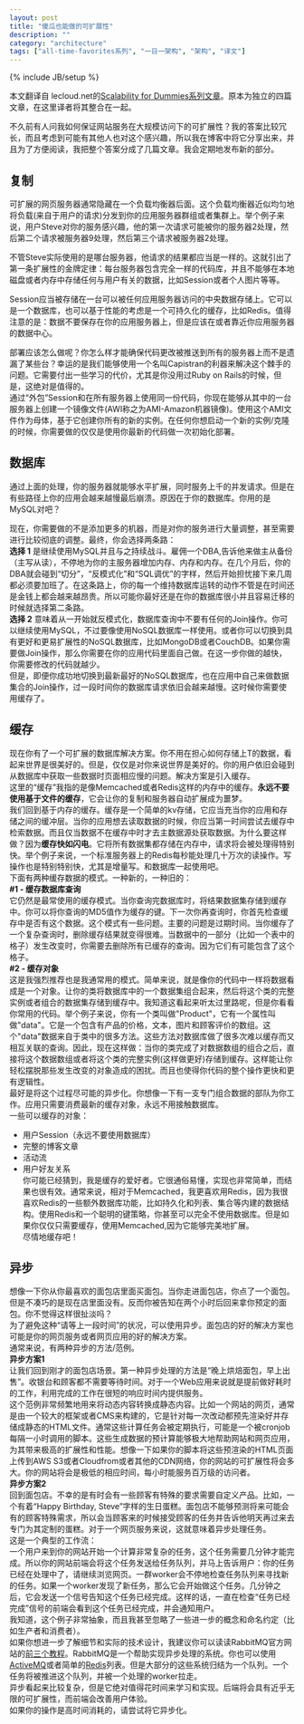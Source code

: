 ```yaml
---
layout: post
title: "傻瓜也能做的可扩展性"
description: ""
category: "architecture"
tags: ["all-time-favorites系列", "一日一架构", "架构", "译文"]
---
```

{% include JB/setup %}

本文翻译自 lecloud.net的[Scalability for Dummies系列文章](http://www.lecloud.net/search/scalability)。原本为独立的四篇文章，在这里译者将其整合在一起。  

不久前有人问我如何保证网站服务在大规模访问下的可扩展性？我的答案比较冗长，而且考虑到可能有其他人也对这个感兴趣，所以我在博客中将它分享出来，并且为了方便阅读，我把整个答案分成了几篇文章。我会定期地发布新的部分。  

## 复制
可扩展的网页服务器通常隐藏在一个负载均衡器后面。这个负载均衡器近似均匀地将负载(来自于用户的请求)分发到你的应用服务器群组或者集群上。举个例子来说，用户Steve对你的服务感兴趣，他的第一次请求可能被你的服务器2处理，然后第二个请求被服务器9处理，然后第三个请求被服务器2处理。  

不管Steve实际使用的是哪台服务器，他请求的结果都应当是一样的。这就引出了第一条扩展性的金牌定律：每台服务器包含完全一样的代码库，并且不能够在本地磁盘或者内存中存储任何与用户有关的数据，比如Session或者个人图片等等。  

Session应当被存储在一台可以被任何应用服务器访问的中央数据存储上。它可以是一个数据库，也可以基于性能的考虑是一个可持久化的缓存，比如Redis。值得注意的是：数据不要保存在你的应用服务器上，但是应该在或者靠近你应用服务器的数据中心。  

部署应该怎么做呢？你怎么样才能确保代码更改被推送到所有的服务器上而不是遗漏了某些台？幸运的是我们能够使用一个名叫Capistran的利器来解决这个棘手的问题。它需要付出一些学习的代价，尤其是你没用过Ruby on Rails的时候，但是，这绝对是值得的。  
通过“外包”Session和在所有服务器上使用同一份代码，你现在能够从其中的一台服务器上创建一个镜像文件(AWI称之为AMI-Amazon机器镜像)。使用这个AMI文件作为母体，基于它创建你所有的新的实例。在任何你想启动一个新的实例/克隆的时候，你需要做的仅仅是使用你最新的代码做一次初始化部署。  

## 数据库
通过上面的处理，你的服务器就能够水平扩展，同时服务上千的并发请求。但是在有些路径上你的应用会越来越慢最后崩溃。原因在于你的数据库。你用的是MySQL对吧？  

现在，你需要做的不是添加更多的机器，而是对你的服务进行大量调整，甚至需要进行比较彻底的调整。最终，你会选择两条路：  
**选择 1** 是继续使用MySQL并且与之持续战斗。雇佣一个DBA,告诉他来做主从备份（主写从读），不停地为你的主服务器增加内存、内存和内存。在几个月后，你的DBA就会碰到“切分”，“反模式化”和“SQL调优”的字样，然后开始担忧接下来几周都必须要加班了。在这条路上，你的每一个维持数据库运转的动作不管是在时间还是金钱上都会越来越昂贵。所以可能你最好还是在你的数据库很小并且容易迁移的时候就选择第二条路。  
**选择 2** 意味着从一开始就反模式化，数据库查询中不要有任何的Join操作。你可以继续使用MySQL，不过要像使用NoSQL数据库一样使用。或者你可以切换到具有更好和更易扩展性的NoSQL数据库，比如MongoDB或者CouchDB。如果你需要做Join操作，那么你需要在你的应用代码里面自己做。在这一步你做的越快，你需要修改的代码就越少。  
但是，即便你成功地切换到最新最好的NoSQL数据库，也在应用中自己来做数据集合的Join操作，过一段时间你的数据库请求依旧会越来越慢。这时候你需要使用缓存了。  

## 缓存  
现在你有了一个可扩展的数据库解决方案。你不用在担心如何存储上T的数据，看起来世界是很美好的。但是，仅仅是对你来说世界是美好的。你的用户依旧会碰到从数据库中获取一些数据时页面相应慢的问题。解决方案是引入缓存。  
这里的“缓存”我指的是像Memcached或者Redis这样的内存中的缓存。**永远不要使用基于文件的缓存**，它会让你的复制和服务器自动扩展成为噩梦。  
我们回到基于内存的缓存。缓存是一个简单的kv存储，它应当充当你的应用和存储之间的缓冲层。当你的应用想去读取数据的时候，你应当第一时间尝试去缓存中检索数据。而且仅当数据不在缓存中时才去主数据源处获取数据。为什么要这样做？因为**缓存快如闪电**。它将所有数据集都存储在内存中，请求将会被处理得特别快。举个例子来说，一个标准服务器上的Redis每秒能处理几十万次的读操作。写操作也是特别特别快，尤其是增量写。和数据库一起使用吧。  
下面有两种缓存数据的模式。一种新的，一种旧的：  
**#1 - 缓存数据库查询**  
它仍然是最常使用的缓存模式。当你查询完数据库时，将结果数据集存储到缓存中。你可以将你查询的MD5值作为缓存的键。下一次你再查询时，你首先检查缓存中是否有这个数据。这个模式有一些问题。主要的问题是过期时间。当你缓存了一个复杂查询时，删除缓存结果就变得很难。当数据中的一部分（比如一个表中的格子）发生改变时，你需要去删除所有已缓存的查询。因为它们有可能包含了这个格子。  
**#2 - 缓存对象**  
这是我强烈推荐也是我通常用的模式。简单来说，就是像你的代码中一样将数据看成是一个对象。让你的类将数据库中的一个数据集组合起来，然后将这个类的完整实例或者组合的数据集存储到缓存中。我知道这看起来听太过里路呢，但是你看看你常用的代码。举个例子来说，你有一个类叫做"Product"，它有一个属性叫做"data"。它是一个包含有产品的价格，文本，图片和顾客评价的数组。这个"data"数据来自于类中的很多方法。这些方法对数据库做了很多次难以缓存而又相互关联的查询。因此，现在这样做：当你的类完成了对数据数组的组合之后，直接将这个数据数组或者将这个类的完整实例(这样做更好)存储到缓存。这样能让你轻松摆脱那些发生改变的对象造成的困扰。而且也使得你代码的整个操作更快和更有逻辑性。  
最好是将这个过程尽可能的异步化。你想像一下有一支专门组合数据的部队为你工作。应用只需要消费最新的缓存对象，永远不用接触数据库。  
一些可以缓存的对象：  
* 用户Session（永远不要使用数据库）  
* 完整的博客文章  
* 活动流  
* 用户好友关系  
你可能已经猜到，我是缓存的爱好者。它很通俗易懂，实现也非常简单，而结果也很有效。通常来说，相对于Memcached，我更喜欢用Redis，因为我很喜欢Redis的一些额外数据库功能，比如持久化和列表、集合等内建的数据结构。使用Redis和一个聪明的键策略，你甚至可以完全不使用数据库。但是如果你仅仅只需要缓存，使用Memcached,因为它能够完美地扩展。  
尽情地缓存吧！  

## 异步
想像一下你从你最喜欢的面包店里面买面包。当你走进面包店，你点了一个面包。但是不凑巧的是现在店里面没有。反而你被告知在两个小时后回来拿你预定的面包。你不觉得这样很扯淡吗？  
为了避免这种“请等上一段时间”的状况，可以使用异步。面包店的好的解决方案也可能是你的网页服务或者网页应用的好的解决方案。  
通常来说，有两种异步的方法/范例。  
**异步方案1**  
让我们回到刚才的面包店场景。第一种异步处理的方法是“晚上烘焙面包，早上出售”。收银台和顾客都不需要等待时间。对于一个Web应用来说就是提前做好耗时的工作，利用完成的工作在很短的响应时间内提供服务。  
这个范例非常频繁地用来将动态内容转换成静态内容。比如一个网站的网页，通常是由一个较大的框架或者CMS来构建的，它是针对每一次改动都预先渲染好并存储成静态的HTML文件。通常这些计算任务会被定期执行，可能是一个被cronjob每隔一小时调用的脚本。这些生成数据的预计算能够极大地帮助网站和网页应用，为其带来极高的扩展性和性能。想像一下如果你的脚本将这些预渲染的HTML页面上传到AWS S3或者Cloudfrom或者其他的CDN网络，你的网站的可扩展性将会多大。你的网站将会是极低的相应时间，每小时能服务百万级的访问者。  
**异步方案2**  
回到面包店。不幸的是有时会有一些顾客有特殊的要求需要自定义产品。比如，一个有着“Happy Birthday, Steve”字样的生日蛋糕。面包店不能够预测将来可能会有的顾客特殊需求，所以会当顾客来的时候接受顾客的任务并告诉他明天再过来去专门为其定制的蛋糕。对于一个网页服务来说，这就意味着异步处理任务。  
这是一个典型的工作流：  
一个用户来到你的网站开始一个计算非常复杂的任务，这个任务需要几分钟才能完成。所以你的网站前端会将这个任务发送给任务队列，并马上告诉用户：你的任务已经在处理中了，请继续浏览网页。一群worker会不停地检查任务队列来寻找新的任务。如果一个worker发现了新任务，那么它会开始做这个任务。几分钟之后，它会发送一个信号告知这个任务已经完成。这样的话，一直在检查“任务已经完成”信号的前端会看到这个任务已经完成，并会通知用户。  
我知道，这个例子非常抽象，而且我甚至忽略了一些进一步的概念和命名约定（比如生产者和消费者）。  
如果你想进一步了解细节和实际的技术设计，我建议你可以读读RabbitMQ官方网站的[前三个教程](http://www.rabbitmq.com/tutorials/tutorial-six-python.html)。RabbitMQ是一个帮助实现异步处理的系统。你也可以使用[ActiveMQ](http://activemq.apache.org/)或者简单的[Redis](http://redis.io/)列表。但是大部分的这些系统归结为一个队列。一个任务将被推进这个队列，并被一个处理的worker拉走。  
异步看起来比较复杂，但是它绝对值得花时间来学习和实现。后端将会具有近乎无限的可扩展性，而前端会改善用户体验。  
如果你的操作是高时间消耗的，请尝试将它异步化。  

